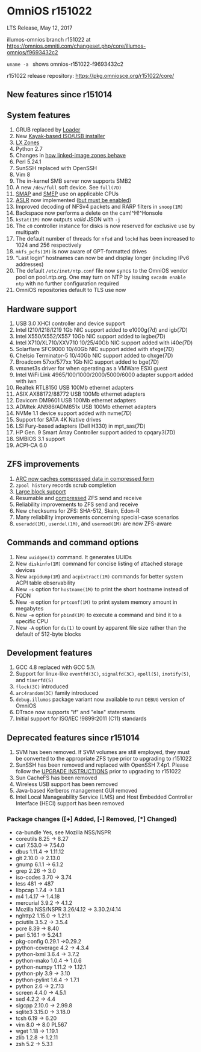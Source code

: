 OmniOS r151022
==============

LTS Release, May 12, 2017

illumos-omnios branch r151022 at <https://omnios.omniti.com/changeset.php/core/illumos-omnios/f9693432c2>

`uname -a ` shows omnios-r151022-f9693432c2

r151022 release repository: <https://pkg.omniosce.org/r151022/core/>

New features since r151014
--------------------------

## System features

1. GRUB replaced by [Loader](BSDLoader.md)
2. New [Kayak-based ISO/USB installer](KayakInteractive.md)
3. [LX Zones](LXZones.md)
4. Python 2.7
5. Changes in [how linked-image zones behave](NewLinkedImages.md)
6. Perl 5.24.1
7. SunSSH replaced with OpenSSH
8. Vim 8
9. The in-kernel SMB server now supports SMB2
10. A new `/dev/full` soft device. See `full(7D)`
11. [SMAP](https://en.wikipedia.org/wiki/Supervisor_Mode_Access_Prevention) and [SMEP](https://software.intel.com/en-us/articles/intel-xeon-processor-e5-2600-v2-product-family-technical-overview#osguard) use on applicable CPUs
12. [ASLR](https://en.wikipedia.org/wiki/Address_space_layout_randomization) now implemented ([but must be enabled](https://illumos.topicbox.com/groups/developer/discussions/Td7ae6bbc978e8749-M465db25d9ce78c5b783db628))
13. Improved decoding of NFSv4 packets and RARP filters in `snoop(1M)`
14. Backspace now performs a delete on the cam!^H!^Honsole
15. `kstat(1M)` now outputs *valid* JSON with `-j`
16. The `c0` controller instance for disks is now reserved for exclusive use by multipath
17. The default number of threads for `nfsd` and `lockd` has been increased to 1024 and 256 respectively
18. `mkfs_pcfs(1M)` is now aware of GPT-formatted drives
19. “Last login” hostnames can now be and display longer (including IPv6 addresses)
20. The default `/etc/inet/ntp.conf` file now syncs to the OmniOS vendor pool on pool.ntp.org.
    One may turn on NTP by issuing `svcadm enable ntp` with no further configuration required
21. OmniOS repositories default to TLS use now

## Hardware support

1. USB 3.0 XHCI controller and device support
2. Intel I210/I218/I219 1Gb NIC support added to e1000g(7d) and igb(7D)
3. Intel X550/X552/X557 10Gb NIC support added to ixgbe(7D)
4. Intel X710/XL710/XXV710 10/25/40Gb NIC support added with i40e(7D)
5. Solarflare SFC9000 10/40Gb NIC support added with sfxge(7D)
6. Chelsio Terminator-5 10/40Gb NIC support added to chxge(7D)
7. Broadcom 57xx/577xx 1Gb NIC support added to bge(7D)
8. vmxnet3s driver for when operating as a VMWare ESXi guest
9. Intel WiFi Link 4965/100/1000/2000/5000/6000 adapter support added with iwn
10. Realtek RTL8150 USB 100Mb ethernet adapters
11. ASIX AX88172/88772 USB 100Mb ethernet adapters
12. Davicom DM9601 USB 100Mb ethernet adapters
13. ADMtek AN986/ADM851x USB 100Mb ethernet adapters
14. NVMe 1.1 device support added with nvme(7D)
15. Support for SATA 4K Native drives
16. LSI Fury-based adapters (Dell H330) in mpt_sas(7D)
17. HP Gen. 9 Smart Array Controller support added to cpqary3(7D)
18. SMBIOS 3.1 support
19. ACPI-CA 6.0

## ZFS improvements

1. [ARC now caches compressed data in compressed form](https://www.illumos.org/issues/6950)
2. `zpool history` records scrub completion
3. [Large block support](https://www.illumos.org/issues/5027)
4. Resumable and [compressed](https://www.illumos.org/issues/7252) ZFS send and receive
5. Reliability improvements to ZFS send and receive
6. New checksums for ZFS: SHA-512, Skein, Edon-R
7. Many reliability improvements concerning special-case scenarios
8. `useradd(1M)`, `userdel(1M)`, and `usermod(1M)` are now ZFS-aware

## Commands and command options

1. New `uuidgen(1)` command. It generates UUIDs
2. New `diskinfo(1M)` command for concise listing of attached storage devices
3. New `acpidump(1M`) and `acpixtract(1M)` commands for better system ACPI table observability
4. New `-s` option for `hostname(1M)` to print the short hostname instead of FQDN
5. New `-m` option for `prtconf(1M)` to print system memory amount in megabytes
6. New `-e` option for `pbind(1M)` to execute a command and bind it to a specific CPU
7. New `-A` option for `du(1)` to count by apparent file size rather than the default of 512-byte blocks

## Development features

1. GCC 4.8 replaced with GCC 5.1\
2. Support for linux-like `eventfd(3C)`, `signalfd(3C)`, `epoll(5)`, `inotify(5)`, and `timerfd(5)`
3. `flock(3C)` introduced
4. `arc4random(3C)` family introduced
5. `debug.illumos` package variant now available to run `DEBUG` version of OmniOS
6. DTrace now supports "if" and "else" statements
7. Initial support for ISO/IEC !9899:2011 (C11) standards

Deprecated features since r151014
---------------------------------

1. SVM has been removed. If SVM volumes are still employed, they
   must be converted to the appropriate ZFS type prior to upgrading
   to r151022
2. SunSSH has been removed and replaced with OpenSSH 7.4p1. Please
   follow the [UPGRADE INSTRUCTIONS](Upgrade_to_r151022.md) prior
   to upgrading to r151022
3. Sun CacheFS has been removed
4. Wireless USB support has been removed
5. Java-based Kerberos management GUI removed
6. Intel Local Manageability Service (LMS) and Host Embedded
   Controller Interface (HECI) support has been removed

### Package changes ([+] Added, [-] Removed, [*] Changed)

* ca-bundle Yes, see Mozilla NSS/NSPR
* coreutils 8.25 -> 8.27
* curl 7.53.0 -> 7.54.0
* dbus 1.11.4 -> 1.11.12
* git 2.10.0 -> 2.13.0
* gnump 6.1.1 -> 6.1.2
* grep 2.26 -> 3.0
* iso-codes 3.70 -> 3.74
* less 481 -> 487
* libpcap 1.7.4 -> 1.8.1
* m4 1.4.17 -> 1.4.18
* mercurial 3.9.2 -> 4.1.2
* Mozilla NSS/NSPR 3.26/4.12 -> 3.30.2/4.14
* nghttp2 1.15.0 -> 1.21.1
* pciutils 3.5.2 -> 3.5.4
* pcre 8.39 -> 8.40
* perl 5.16.1 -> 5.24.1
* pkg-config 0.29.1 ->0.29.2
* python-coverage 4.2 -> 4.3.4
* python-lxml 3.6.4 -> 3.7.2
* python-mako 1.0.4 -> 1.0.6
* python-numpy 1.11.2 -> 1.12.1
* python-ply 3.9 -> 3.10
* python-pylint 1.6.4 -> 1.7.1
* python 2.6 -> 2.7.13
* screen 4.4.0 -> 4.5.1
* sed 4.2.2 -> 4.4
* sigcpp 2.10.0 -> 2.99.8
* sqlite3 3.15.0 -> 3.18.0
* tcsh 6.19 -> 6.20
* vim 8.0 -> 8.0 PL567
* wget 1.18 -> 1.19.1
* zlib 1.2.8 -> 1.2.11
* zsh 5.2 -> 5.3.1
